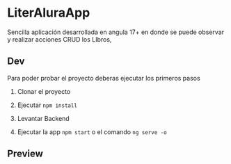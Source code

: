 # LiterAluraApp

Sencilla aplicación desarrollada en angula 17+ en donde se puede observar y realizar acciones CRUD los LIbros, 


## Dev
Para poder probar el proyecto deberas ejecutar los primeros pasos

1. Clonar el proyecto

2. Ejecutar ``` npm install ```

3. Levantar Backend  

4. Ejecutar la app ``` npm start ``` o el comando ``` ng serve -o ```

## Preview



